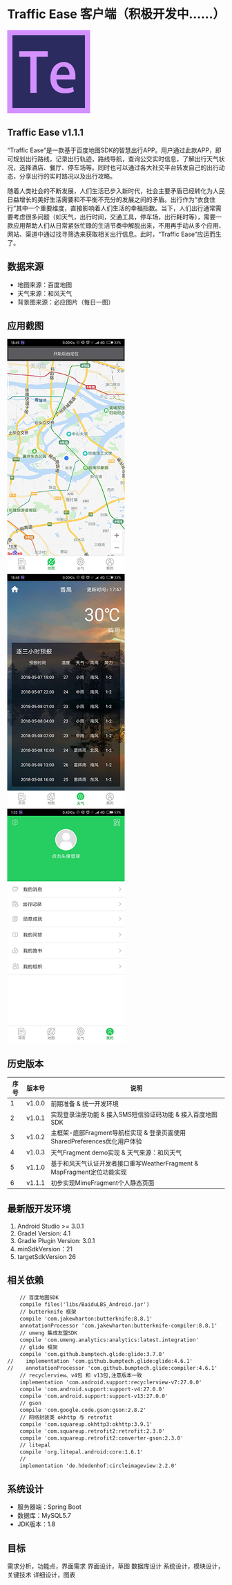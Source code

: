# Traffic Ease 客户端（积极开发中……）

![](ic_te_launcher.png)

## Traffic Ease v1.1.1

“Traffic Ease”是一款基于百度地图SDK的智慧出行APP。用户通过此款APP，即可规划出行路线，记录出行轨迹，路线导航，查询公交实时信息，了解出行天气状况，选择酒店、餐厅、停车场等。同时也可以通过各大社交平台转发自己的出行动态，分享出行的实时路况以及出行攻略。

随着人类社会的不断发展，人们生活已步入新时代，社会主要矛盾已经转化为人民日益增长的美好生活需要和不平衡不充分的发展之间的矛盾。出行作为“衣食住行”其中一个重要维度，直接影响着人们生活的幸福指数。当下，人们出行通常需要考虑很多问题（如天气，出行时间，交通工具，停车场，出行耗时等），需要一款应用帮助人们从日常紧张忙碌的生活节奏中解脱出来，不用再手动从多个应用、网站、渠道中通过找寻筛选来获取相关出行信息。此时，“Traffic Ease”应运而生了。

## 数据来源

- 地图来源：百度地图
- 天气来源：和风天气
- 背景图来源：必应图片（每日一图）

## 应用截图

![](v1.1.0_2.png)
![](v1.1.0_1.png)
![](v1.1.1_0.png)

## 历史版本

| 序号 | 版本号 | 说明 |
|---|--------|-----------|
| 1 | v1.0.0 | 前期准备 & 统一开发环境 |
| 2 | v1.0.1 | 实现登录注册功能 & 接入SMS短信验证码功能 & 接入百度地图SDK |
| 3 | v1.0.2 | 主框架-底部Fragment导航栏实现 & 登录页面使用SharedPreferences优化用户体验 |
| 4 | v1.0.3 | 天气Fragment demo实现 & 天气来源：和风天气 |
| 5 | v1.1.0 | 基于和风天气认证开发者接口重写WeatherFragment & MapFragment定位功能实现 |
| 6 | v1.1.1 | 初步实现MimeFragment个人静态页面 |


## 最新版开发环境

1. Android Studio >= 3.0.1
2. Gradel Version: 4.1
3. Gradle Plugin Version: 3.0.1
4. minSdkVersion：21
5. targetSdkVersion 26

## 相关依赖

		// 百度地图SDK
	    compile files('libs/BaiduLBS_Android.jar')
	    // butterknife 框架
	    compile 'com.jakewharton:butterknife:8.8.1'
	    annotationProcessor 'com.jakewharton:butterknife-compiler:8.8.1'
	    // umeng 集成友盟SDK
	    compile 'com.umeng.analytics:analytics:latest.integration'
	    // glide 框架
	    compile 'com.github.bumptech.glide:glide:3.7.0'
	//    implementation 'com.github.bumptech.glide:glide:4.6.1'
	//    annotationProcessor 'com.github.bumptech.glide:compiler:4.6.1'
	    // recyclerview、v4包 和 v13包,注意版本一致
	    implementation 'com.android.support:recyclerview-v7:27.0.0'
	    compile 'com.android.support:support-v4:27.0.0'
	    compile 'com.android.support:support-v13:27.0.0'
	    // gson
	    compile 'com.google.code.gson:gson:2.8.2'
	    // 网络封装类 okhttp 与 retrofit
	    compile 'com.squareup.okhttp3:okhttp:3.9.1'
	    compile 'com.squareup.retrofit2:retrofit:2.3.0'
	    compile 'com.squareup.retrofit2:converter-gson:2.3.0'
	    // litepal
	    compile 'org.litepal.android:core:1.6.1'
	    //
	    implementation 'de.hdodenhof:circleimageview:2.2.0'

## 系统设计

- 服务器端：Spring Boot
- 数据库：MySQL5.7
- JDK版本：1.8

## 目标

需求分析，功能点，界面需求
界面设计，草图
数据库设计
系统设计，模块设计，关键技术
详细设计，图表